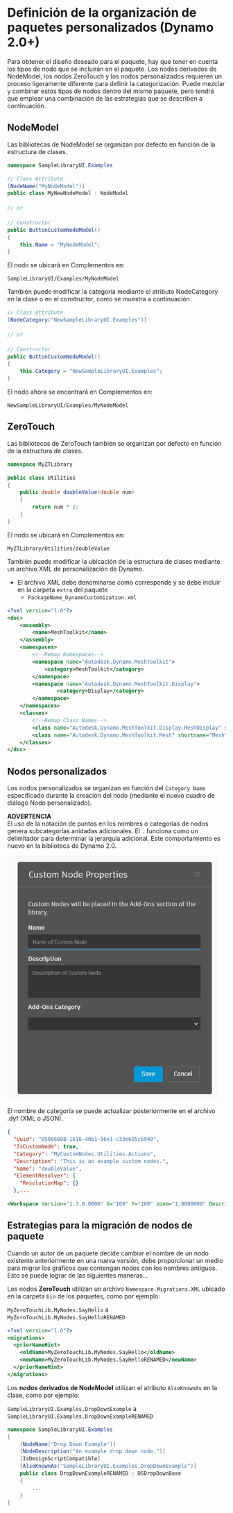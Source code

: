 # Definición de la organización de paquetes personalizados (Dynamo 2.0+)

Para obtener el diseño deseado para el paquete, hay que tener en cuenta los tipos de nodo que se incluirán en el paquete. Los nodos derivados de NodeModel, los nodos ZeroTouch y los nodos personalizados requieren un proceso ligeramente diferente para definir la categorización. Puede mezclar y combinar estos tipos de nodos dentro del mismo paquete, pero tendrá que emplear una combinación de las estrategias que se describen a continuación.

## NodeModel
Las bibliotecas de NodeModel se organizan por defecto en función de la estructura de clases.
```C#
namespace SampleLibraryUI.Examples
```
```C#
// Class Attribute
[NodeName("MyNodeModel")]
public class MyNewNodeModel : NodeModel

// or

// Constructor
public ButtonCustomNodeModel()
{
    this.Name = "MyNodeModel";
}

```
El nodo se ubicará en Complementos en:
```
SampleLibraryUI/Examples/MyNodeModel
```

También puede modificar la categoría mediante el atributo NodeCategory en la clase o en el constructor, como se muestra a continuación.
```C#
// Class Attribute
[NodeCategory("NewSampleLibraryUI.Examples")]

// or

// Constructor
public ButtonCustomNodeModel()
{
    this.Category = "NewSampleLibraryUI.Examples";
}
```

El nodo ahora se encontrará en Complementos en:
```
NewSampleLibraryUI/Examples/MyNodeModel
```

## ZeroTouch

Las bibliotecas de ZeroTouch también se organizan por defecto en función de la estructura de clases.

```C#
namespace MyZTLibrary
```

```C#
public class Utilities
{
    public double doubleValue(double num)
    {
        return num * 2;
    }
}
```

El nodo se ubicará en Complementos en:

```
MyZTLibrary/Utilities/doubleValue
```

También puede modificar la ubicación de la estructura de clases mediante un archivo XML de personalización de Dynamo.
- El archivo XML debe denominarse como corresponde y se debe incluir en la carpeta `extra` del paquete
    - `PackageName_DynamoCustomization.xml`

```XML
<?xml version="1.0"?>
<doc>
    <assembly>
        <name>MeshToolkit</name>
    </assembly>
    <namespaces>
        <!--Remap Namespaces-->
        <namespace name="Autodesk.Dynamo.MeshToolkit">
            <category>MeshToolkit</category>
        </namespace>
        <namespace name="Autodesk.Dynamo.MeshToolkit.Display">
                <category>Display</category>
        </namespace>
    </namespaces>
    <classes>
        <!--Remap Class Names-->
        <class name="Autodesk.Dynamo.MeshToolkit.Display.MeshDisplay" shortname="MeshDisplay"/>
        <class name="Autodesk.Dynamo.MeshToolkit.Mesh" shortname="Mesh"/>
    </classes>
</doc>

```

## Nodos personalizados

Los nodos personalizados se organizan en función del `Category Name` especificado durante la creación del nodo (mediante el nuevo cuadro de diálogo Nodo personalizado).  

**ADVERTENCIA** <br>
El uso de la notación de puntos en los nombres o categorías de nodos genera subcategorías anidadas adicionales. El `.` funciona como un delimitador para determinar la jerarquía adicional. Este comportamiento es nuevo en la biblioteca de Dynamo 2.0.

![Propiedades de nodo personalizado](images/custom-node-properties.jpg)

El nombre de categoría se puede actualizar posteriormente en el archivo .dyf (XML o JSON).

```JSON
{
  "Uuid": "85066088-1616-40b1-96e1-c33e685c6948",
  "IsCustomNode": true,
  "Category": "MyCustomNodes.Utilities.Actions",
  "Description": "This is an example custom nodes.",
  "Name": "doubleValue",
  "ElementResolver": {
    "ResolutionMap": {}
  },...
```

```XML
<Workspace Version="1.3.0.0000" X="100" Y="100" zoom="1.0000000" Description="This is an example custom nodes." Category="MyCustomNodes.Utilities.Actions" Name="doubleValue" ID="85066088-1616-40b1-96e1-c33e685c6948">
```

## Estrategias para la migración de nodos de paquete

Cuando un autor de un paquete decide cambiar el nombre de un nodo existente anteriormente en una nueva versión, debe proporcionar un medio para migrar los gráficos que contengan nodos con los nombres antiguos. Esto se puede lograr de las siguientes maneras...

Los nodos **ZeroTouch** utilizan un archivo `Namespace.Migrations.XML` ubicado en la carpeta `bin` de los paquetes, como por ejemplo:

`MyZeroTouchLib.MyNodes.SayHello` a `MyZeroTouchLib.MyNodes.SayHelloRENAMED`
```XML
<?xml version="1.0"?>
<migrations>
  <priorNameHint>
    <oldName>MyZeroTouchLib.MyNodes.SayHello</oldName>
    <newName>MyZeroTouchLib.MyNodes.SayHelloRENAMED</newName>
  </priorNameHint>
</migrations>
```

Los **nodos derivados de NodeModel** utilizan el atributo `AlsoKnownAs` en la clase, como por ejemplo:

`SampleLibraryUI.Examples.DropDownExample` a `SampleLibraryUI.Examples.DropDownExampleRENAMED`
```C#
namespace SampleLibraryUI.Examples
{
    [NodeName("Drop Down Example")]
    [NodeDescription("An example drop down node.")]
    [IsDesignScriptCompatible]
    [AlsoKnownAs("SampleLibraryUI.Examples.DropDownExample")]
    public class DropDownExampleRENAMED : DSDropDownBase
    {
        ...
    }
{
```
